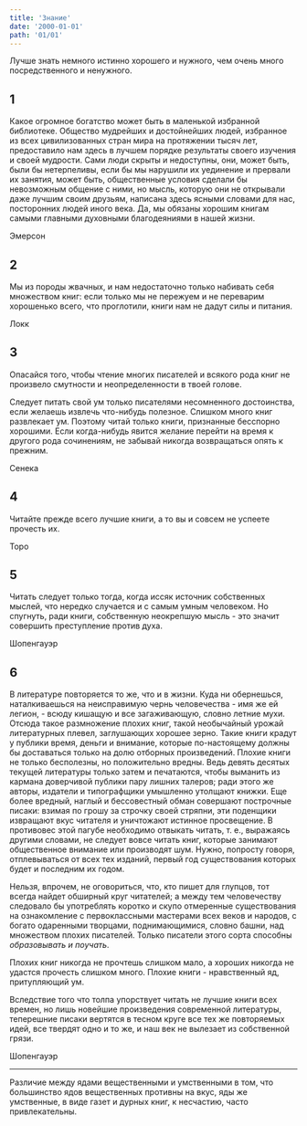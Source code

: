 ```yaml
---
title: 'Знание'
date: '2000-01-01'
path: '01/01'
---
```


Лучше знать немного истинно хорошего и нужного, чем очень много посредственного и ненужного.
<!-- {.lead} -->

## 1

Какое огромное богатство может быть в маленькой избранной библиотеке. Общество мудрейших и достойнейших людей, избранное из всех цивилизованных стран мира на протяжении тысяч лет, предоставило нам здесь в лучшем порядке результаты своего изучения и своей мудрости. Сами люди скрыты и недоступны, они, может быть, были бы нетерпеливы, если бы мы нарушили их уединение и прервали их занятия, может быть, общественные условия сделали бы невозможным общение с ними, но мысль, которую они не открывали даже лучшим своим друзьям, написана здесь ясными словами для нас, посторонних людей иного века. Да, мы обязаны хорошим книгам самыми главными духовными благодеяниями в нашей жизни.

Эмерсон
<!-- {.sourse} -->

## 2

Мы из породы жвачных, и нам недостаточно только набивать себя множеством книг: если только мы не пережуем и не переварим хорошенько всего, что проглотили, книги нам не дадут силы и питания.

Локк
<!-- {.sourse} -->

## 3

Опасайся того, чтобы чтение многих писателей и всякого рода книг не произвело смутности и неопределенности в твоей голове.

Следует питать свой ум только писателями несомненного достоинства, если желаешь извлечь что-нибудь полезное. Слишком много книг развлекает ум. Поэтому читай только книги, признанные бесспорно хорошими. Если когда-нибудь явится желание перейти на время к другого рода сочинениям, не забывай никогда возвращаться опять к прежним.

Сенека
<!-- {.sourse} -->

## 4

Читайте прежде всего лучшие книги, а то вы и совсем не успеете прочесть их.

Торо
<!-- {.sourse} -->

## 5

Читать следует только тогда, когда иссяк источник собственных мыслей, что нередко случается и с самым умным человеком. Но спугнуть, ради книги, собственную неокрепшую мысль - это значит совершить преступление против духа.

Шопенгауэр
<!-- {.sourse} -->

## 6

В литературе повторяется то же, что и в жизни. Куда ни обернешься, наталкиваешься на неисправимую чернь человечества - имя же ей легион, - всюду кишащую и все загаживающую, словно летние мухи. Отсюда такое размножение плохих книг, такой необычайный урожай литературных плевел, заглушающих хорошее зерно. Такие книги крадут у публики время, деньги и внимание, которые по-настоящему должны бы доставаться только на долю отборных произведений. Плохие книги не только бесполезны, но положительно вредны. Ведь девять десятых текущей литературы только затем и печатаются, чтобы выманить из кармана доверчивой публики пару лишних талеров; ради этого же авторы, издатели и типографщики умышленно утолщают книжки. Еще более вредный, наглый и бессовестный обман совершают построчные писаки: взимая по грошу за строчку своей стряпни, эти поденщики извращают вкус читателя и уничтожают истинное просвещение. В противовес этой пагубе необходимо отвыкать читать, т. е., выражаясь другими словами, не следует вовсе читать книг, которые занимают общественное внимание или производят шум. Нужно, попросту говоря, отплевываться от всех тех изданий, первый год существования которых будет и последним их годом.

Нельзя, впрочем, не оговориться, что, кто пишет для глупцов, тот всегда найдет обширный круг читателей; а между тем человечеству следовало бы употреблять коротко и скупо отмеренные существования на ознакомление с первоклассными мастерами всех веков и народов, с богато одаренными творцами, поднимающимися, словно башни, над множеством плохих писателей. Только писатели этого сорта способны *образовывать и поучать*.

Плохих книг никогда не прочтешь слишком мало, а хороших никогда не удастся прочесть слишком много. Плохие книги - нравственный яд, притупляющий ум.

Вследствие того что толпа упорствует читать не лучшие книги всех времен, но лишь новейшие произведения современной литературы, теперешние писаки вертятся в тесном круге все тех же повторяемых идей, все твердят одно и то же, и наш век не вылезает из собственной грязи.

Шопенгауэр
<!-- {.sourse} -->

---

Различие между ядами вещественными и умственными в том, что большинство ядов вещественных противны на вкус, яды же умственные, в виде газет и дурных книг, к несчастию, часто привлекательны.